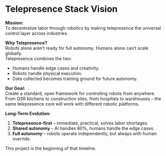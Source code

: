 # Telepresence Stack Vision

**Mission:**  
To decentralize labor through robotics by making telepresence the universal control layer across industries.

**Why Telepresence?**  
Robots alone aren’t ready for full autonomy. Humans alone can’t scale globally.  
Telepresence combines the two:
- Humans handle edge cases and creativity.
- Robots handle physical execution.
- Data collected becomes training ground for future autonomy.

**Our Goal:**  
Create a standard, open framework for controlling robots from anywhere.  
From QSR kitchens to construction sites, from hospitals to warehouses – the same telepresence core will work with different robotic platforms.

**Long-Term Evolution:**  
1. **Telepresence-first** – immediate, practical, solves labor shortages.  
2. **Shared autonomy** – AI handles 80%, humans handle the edge cases.  
3. **Full autonomy** – robots operate independently, but always with human override.  

This project is the beginning of that timeline.
